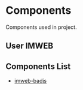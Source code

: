 # Components
Components used in project.

## User IMWEB

## Components List

-	[imweb-badjs]("https://github.com/imweb/Components/tree/master/imweb-badjs")
